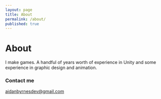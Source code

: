 ```yaml
---
layout: page
title: About
permalink: /about/
published: true
---
```

# About

I make games. A handful of years worth of experience in Unity and some experience in graphic design and animation.

### Contact me

[aidanbyrnesdev@gmail.com](mailto:aidanbyrnesdev@gmail.com)
